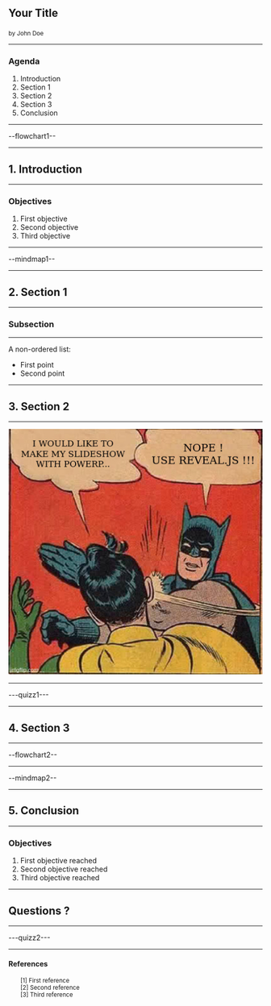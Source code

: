 ## <!-- .element: class="no-toc-progress" --> Your Title

<small>by John Doe</small>

----

### <!-- .element: class="no-toc-progress" --> Agenda

1. <!-- .element: class="fragment" --> Introduction
2. <!-- .element: class="fragment" --> Section 1
3. <!-- .element: class="fragment" --> Section 2
4. <!-- .element: class="fragment" --> Section 3
5. <!-- .element: class="fragment" --> Conclusion

----

--flowchart1--

-----

## 1. Introduction

----

### Objectives

1. <!-- .element: class="fragment" --> First objective
2. <!-- .element: class="fragment" --> Second objective
3. <!-- .element: class="fragment" --> Third objective

----

--mindmap1--

-----

## 2. Section 1

----

### Subsection

----

A non-ordered list:

- <!-- .element: class="fragment" --> First point
- <!-- .element: class="fragment" --> Second point

-----

## 3. Section 2

----

<img class="remove-layout" src="img/example.jpg">

----

---quizz1---

-----

## 4. Section 3

----

--flowchart2--

----

--mindmap2--

-----

## 5. Conclusion

----

### Objectives

1. <!-- .element: class="fragment" --> First objective reached
2. <!-- .element: class="fragment" --> Second objective reached
3. <!-- .element: class="fragment" --> Third objective reached

-----

## <!-- .element: class="no-toc-progress" --> Questions ?

----

---quizz2---

-----

#### <!-- .element: class="no-toc-progress" --> References

<ul style="list-style-type:none">
<small>
<li>[1] First reference</li>
<li>[2] Second reference</li>
<li>[3] Third reference</li>
</small>
</ul>

